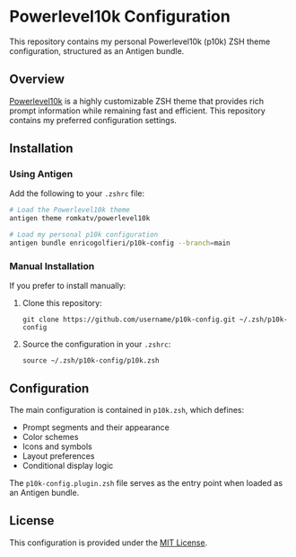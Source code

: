 # Powerlevel10k Configuration

This repository contains my personal Powerlevel10k (p10k) ZSH theme configuration, structured as an Antigen bundle.

## Overview

[Powerlevel10k](https://github.com/romkatv/powerlevel10k) is a highly customizable ZSH theme that provides rich prompt information while remaining fast and efficient. This repository contains my preferred configuration settings.

## Installation

### Using Antigen

Add the following to your `.zshrc` file:

```zsh
# Load the Powerlevel10k theme
antigen theme romkatv/powerlevel10k

# Load my personal p10k configuration
antigen bundle enricogolfieri/p10k-config --branch=main
```

### Manual Installation

If you prefer to install manually:

1. Clone this repository:
   ```
   git clone https://github.com/username/p10k-config.git ~/.zsh/p10k-config
   ```

2. Source the configuration in your `.zshrc`:
   ```
   source ~/.zsh/p10k-config/p10k.zsh
   ```

## Configuration

The main configuration is contained in `p10k.zsh`, which defines:

- Prompt segments and their appearance
- Color schemes
- Icons and symbols
- Layout preferences
- Conditional display logic

The `p10k-config.plugin.zsh` file serves as the entry point when loaded as an Antigen bundle.

## License

This configuration is provided under the [MIT License](LICENSE).

